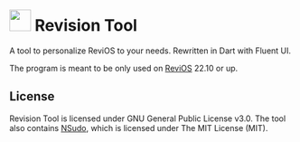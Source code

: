 # <img src="windows/runner/resources/revision_icon.ico" width="38" height="38" /> Revision Tool

A tool to personalize ReviOS to your needs. Rewritten in Dart with Fluent UI.

The program is meant to be only used on [ReviOS](https://www.revi.cc/) 22.10 or up.

## License

Revision Tool is licensed under GNU General Public License v3.0. The tool also contains [NSudo](https://github.com/M2Team/NSudo/), which is licensed under The MIT License (MIT).